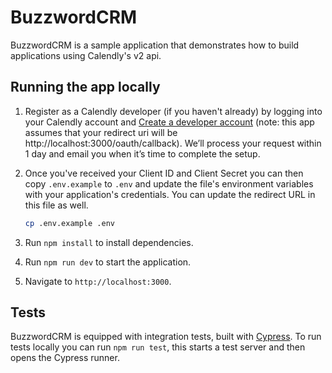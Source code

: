 # BuzzwordCRM

BuzzwordCRM is a sample application that demonstrates how to build applications using Calendly's v2 api.

## Running the app locally

1. Register as a Calendly developer (if you haven't already) by logging into your Calendly account and [Create a developer account](https://developer.calendly.com/create-a-developer-account) (note: this app assumes that your redirect uri will be http://localhost:3000/oauth/callback). We’ll process your request within 1 day and email you when it’s time to complete the setup.
1. Once you've received your Client ID and Client Secret you can then copy `.env.example` to `.env` and update the file's environment variables with your application's credentials. You can update the redirect URL in this file as well.

   ```bash
   cp .env.example .env
   ```

1. Run `npm install` to install dependencies.
1. Run `npm run dev` to start the application.
1. Navigate to `http://localhost:3000`.

## Tests

BuzzwordCRM is equipped with integration tests, built with [Cypress](https://www.cypress.io/). To run tests locally you can run `npm run test`, this starts a test server and then opens the Cypress runner.
